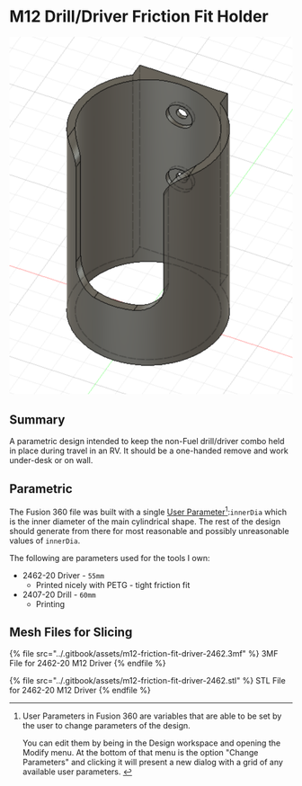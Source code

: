 # M12 Drill/Driver Friction Fit Holder

![](<../.gitbook/assets/Screenshot 2023-04-26 at 12.05.03 AM.png>)

## Summary

A parametric design intended to keep the non-Fuel drill/driver combo held in place during travel in an RV. It should be a one-handed remove and work under-desk or on wall.

## Parametric

The Fusion 360 file was built with a single [User Parameter](#user-content-fn-1)[^1]:`innerDia` which is the inner diameter of the main cylindrical shape. The rest of the design should generate from there for most reasonable and possibly unreasonable values of `innerDia`.&#x20;

The following are parameters used for the tools I own:

* 2462-20 Driver - `55mm`
  * Printed nicely with PETG - tight friction fit&#x20;
* 2407-20 Drill - `60mm`
  * Printing

## Mesh Files for Slicing

{% file src="../.gitbook/assets/m12-friction-fit-driver-2462.3mf" %}
3MF File for 2462-20 M12 Driver
{% endfile %}

{% file src="../.gitbook/assets/m12-friction-fit-driver-2462.stl" %}
STL File for 2462-20 M12 Driver
{% endfile %}

[^1]: User Parameters in Fusion 360 are variables that are able to be set by the user to change parameters of the design.&#x20;



    You can edit them by being in the Design workspace and opening the Modify menu. At the bottom of that menu is the option "Change Parameters" and clicking it will present a new dialog with a grid of any available user parameters.&#x20;

